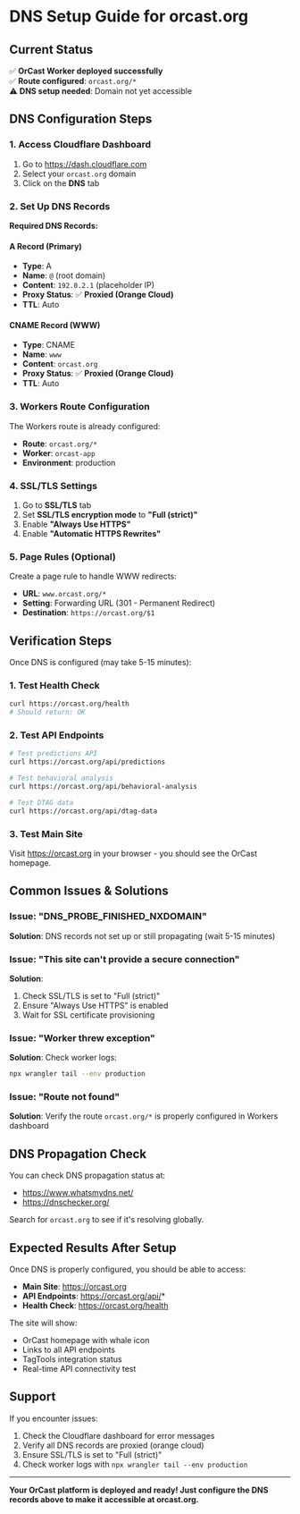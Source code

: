 # DNS Setup Guide for orcast.org

## Current Status
✅ **OrCast Worker deployed successfully**  
✅ **Route configured**: `orcast.org/*`  
⚠️ **DNS setup needed**: Domain not yet accessible

## DNS Configuration Steps

### 1. Access Cloudflare Dashboard
1. Go to https://dash.cloudflare.com
2. Select your `orcast.org` domain
3. Click on the **DNS** tab

### 2. Set Up DNS Records

**Required DNS Records:**

#### A Record (Primary)
- **Type**: A
- **Name**: `@` (root domain)
- **Content**: `192.0.2.1` (placeholder IP)
- **Proxy Status**: ✅ **Proxied (Orange Cloud)**
- **TTL**: Auto

#### CNAME Record (WWW)
- **Type**: CNAME
- **Name**: `www`
- **Content**: `orcast.org`
- **Proxy Status**: ✅ **Proxied (Orange Cloud)**
- **TTL**: Auto

### 3. Workers Route Configuration

The Workers route is already configured:
- **Route**: `orcast.org/*`
- **Worker**: `orcast-app`
- **Environment**: production

### 4. SSL/TLS Settings

1. Go to **SSL/TLS** tab
2. Set **SSL/TLS encryption mode** to **"Full (strict)"**
3. Enable **"Always Use HTTPS"**
4. Enable **"Automatic HTTPS Rewrites"**

### 5. Page Rules (Optional)

Create a page rule to handle WWW redirects:
- **URL**: `www.orcast.org/*`
- **Setting**: Forwarding URL (301 - Permanent Redirect)
- **Destination**: `https://orcast.org/$1`

## Verification Steps

Once DNS is configured (may take 5-15 minutes):

### 1. Test Health Check
```bash
curl https://orcast.org/health
# Should return: OK
```

### 2. Test API Endpoints
```bash
# Test predictions API
curl https://orcast.org/api/predictions

# Test behavioral analysis
curl https://orcast.org/api/behavioral-analysis

# Test DTAG data
curl https://orcast.org/api/dtag-data
```

### 3. Test Main Site
Visit https://orcast.org in your browser - you should see the OrCast homepage.

## Common Issues & Solutions

### Issue: "DNS_PROBE_FINISHED_NXDOMAIN"
**Solution**: DNS records not set up or still propagating (wait 5-15 minutes)

### Issue: "This site can't provide a secure connection"
**Solution**: 
1. Check SSL/TLS is set to "Full (strict)"
2. Ensure "Always Use HTTPS" is enabled
3. Wait for SSL certificate provisioning

### Issue: "Worker threw exception"
**Solution**: Check worker logs:
```bash
npx wrangler tail --env production
```

### Issue: "Route not found"
**Solution**: Verify the route `orcast.org/*` is properly configured in Workers dashboard

## DNS Propagation Check

You can check DNS propagation status at:
- https://www.whatsmydns.net/
- https://dnschecker.org/

Search for `orcast.org` to see if it's resolving globally.

## Expected Results After Setup

Once DNS is properly configured, you should be able to access:

- **Main Site**: https://orcast.org
- **API Endpoints**: https://orcast.org/api/*
- **Health Check**: https://orcast.org/health

The site will show:
- OrCast homepage with whale icon
- Links to all API endpoints
- TagTools integration status
- Real-time API connectivity test

## Support

If you encounter issues:
1. Check the Cloudflare dashboard for error messages
2. Verify all DNS records are proxied (orange cloud)
3. Ensure SSL/TLS is set to "Full (strict)"
4. Check worker logs with `npx wrangler tail --env production`

---

**Your OrCast platform is deployed and ready! Just configure the DNS records above to make it accessible at orcast.org.** 